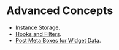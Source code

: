 # Advanced Concepts

- [Instance Storage](advanced-concepts/instance-storage.md).
- [Hooks and Filters](advanced-concepts/hooks-and-filters.md).
- [Post Meta Boxes for Widget Data](advanced-concepts/post-meta-box-forms.md).
